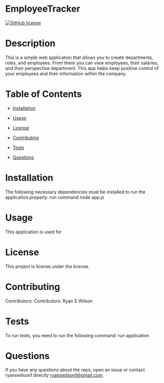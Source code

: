 # EmployeeTracker
  [![GitHub license](https://img.shields.io/badge/license-MIT-blue.svg)](https://github.com/ryanswilson1/EmployeeTracker)
  
  # Description
  This is a simple web application that allows you to create departments, roles, and employees.  From there you can view employees, their salaries, and their perspective department.  This app helps keep positive control of your employees and their information within the company.
  
  # Table of Contents 
  
  * [Installation](#installation)
  
  * [Usage](#usage)
  
  * [License](#license)
  
  * [Contributing](#contributing)
  
  * [Tests](#tests)
  
  * [Questions](#questions)
  
  # Installation
  The following necessary dependencies must be installed to run the application properly: run command node app.js
  
  # Usage
  ​This application is used for 
  
  # License
  This project is license under the  license.
  
  # Contributing
  ​Contributors: Contributors: Ryan S Wilson
  
  # Tests
  To run tests, you need to run the following command: run application
  
  # Questions
  If you have any questions about the repo, open an issue or contact ryanswilson1 directly ryanswilson1@gmail.com.
  